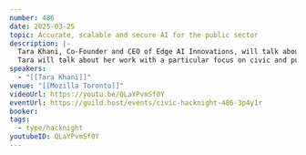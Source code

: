 ```yaml
---
number: 486
date: 2025-03-25
topic: Accurate, scalable and secure AI for the public sector
description: |-
  Tara Khani, Co-Founder and CEO of Edge AI Innovations, will talk about accurate, scalable and secure multimodal AI agents (text, audio, image, video) for the Enterprise on edge and/or cloud, empowered by a patent-pending serverless vector search engine.
  Tara will talk about her work with a particular focus on civic and public sector use cases.
speakers:
  - "[[Tara Khani]]"
venue: "[[Mozilla Toronto]]"
videoUrl: https://youtu.be/QLaYPvmSf0Y
eventUrl: https://guild.host/events/civic-hacknight-486-3p4y1r
booker: 
tags:
  - type/hacknight
youtubeID: QLaYPvmSf0Y
---
```

